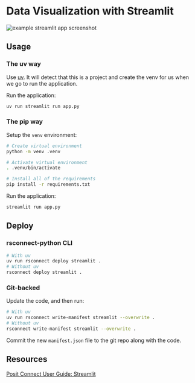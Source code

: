 # Data Visualization with Streamlit

![example streamlit app screenshot](streamlit-income-share.png)

## Usage

### The uv way

Use [uv](https://github.com/astral-sh/uv). It will detect that this is a project and create the venv for us when we go to run the application. 

Run the application:

```bash
uv run streamlit run app.py
```

### The pip way

Setup the `venv` environment:

```bash
# Create virtual environment
python -m venv .venv

# Activate virtual environment
. .venv/bin/activate

# Install all of the requirements
pip install -r requirements.txt
```

Run the application:

```bash
streamlit run app.py
```

## Deploy

### rsconnect-python CLI

```bash
# With uv
uv run rsconnect deploy streamlit .
# Without uv
rsconnect deploy streamlit .
```

### Git-backed

Update the code, and then run:

```bash
# With uv
uv run rsconnect write-manifest streamlit --overwrite .
# Without uv
rsconnect write-manifest streamlit --overwrite .
```

Commit the new `manifest.json` file to the git repo along with the code.

## Resources

[Posit Connect User Guide: Streamlit](https://docs.posit.co/connect/user/streamlit/)
